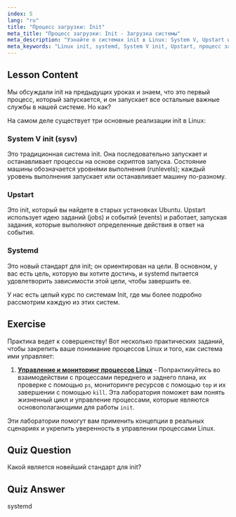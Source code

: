 ```yaml
---
index: 5
lang: "ru"
title: "Процесс загрузки: Init"
meta_title: "Процесс загрузки: Init - Загрузка системы"
meta_description: "Узнайте о системах init в Linux: System V, Upstart и systemd. Поймите их роль в процессе загрузки и управление службами. Начните свой путь в Linux!"
meta_keywords: "Linux init, systemd, System V init, Upstart, процесс загрузки Linux, учебник Linux, Linux для начинающих, руководство по Linux"
---
```


## Lesson Content

Мы обсуждали init на предыдущих уроках и знаем, что это первый процесс, который запускается, и он запускает все остальные важные службы в нашей системе. Но как?

На самом деле существует три основные реализации init в Linux:

### System V init (sysv)

Это традиционная система init. Она последовательно запускает и останавливает процессы на основе скриптов запуска. Состояние машины обозначается уровнями выполнения (runlevels); каждый уровень выполнения запускает или останавливает машину по-разному.

### Upstart

Это init, который вы найдете в старых установках Ubuntu. Upstart использует идею заданий (jobs) и событий (events) и работает, запуская задания, которые выполняют определенные действия в ответ на события.

### Systemd

Это новый стандарт для init; он ориентирован на цели. В основном, у вас есть цель, которую вы хотите достичь, и systemd пытается удовлетворить зависимости этой цели, чтобы завершить ее.

У нас есть целый курс по системам Init, где мы более подробно рассмотрим каждую из этих систем.

## Exercise

Практика ведет к совершенству! Вот несколько практических заданий, чтобы закрепить ваше понимание процессов Linux и того, как система ими управляет:

1. **[Управление и мониторинг процессов Linux](https://labex.io/ru/labs/comptia-manage-and-monitor-linux-processes-590864)** - Попрактикуйтесь во взаимодействии с процессами переднего и заднего плана, их проверке с помощью `ps`, мониторинге ресурсов с помощью `top` и их завершении с помощью `kill`. Эта лаборатория поможет вам понять жизненный цикл и управление процессами, которые являются основополагающими для работы `init`.

Эти лаборатории помогут вам применить концепции в реальных сценариях и укрепить уверенность в управлении процессами Linux.

## Quiz Question

Какой является новейший стандарт для init?

## Quiz Answer

systemd
